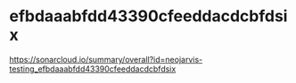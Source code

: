 # efbdaaabfdd43390cfeeddacdcbfdsix
https://sonarcloud.io/summary/overall?id=neojarvis-testing_efbdaaabfdd43390cfeeddacdcbfdsix
